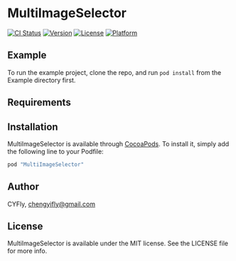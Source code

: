 # MultiImageSelector

[![CI Status](http://img.shields.io/travis/CYFly/MultiImageSelector.svg?style=flat)](https://travis-ci.org/CYFly/MultiImageSelector)
[![Version](https://img.shields.io/cocoapods/v/MultiImageSelector.svg?style=flat)](http://cocoapods.org/pods/MultiImageSelector)
[![License](https://img.shields.io/cocoapods/l/MultiImageSelector.svg?style=flat)](http://cocoapods.org/pods/MultiImageSelector)
[![Platform](https://img.shields.io/cocoapods/p/MultiImageSelector.svg?style=flat)](http://cocoapods.org/pods/MultiImageSelector)

## Example

To run the example project, clone the repo, and run `pod install` from the Example directory first.

## Requirements

## Installation

MultiImageSelector is available through [CocoaPods](http://cocoapods.org). To install
it, simply add the following line to your Podfile:

```ruby
pod "MultiImageSelector"
```

## Author

CYFly, chengyifly@gmail.com

## License

MultiImageSelector is available under the MIT license. See the LICENSE file for more info.
